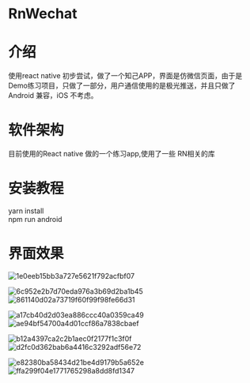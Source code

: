 # RnWechat
# 介绍
使用react native 初步尝试，做了一个知己APP，界面是仿微信页面，由于是Demo练习项目，只做了一部分，用户通信使用的是极光推送，并且只做了Android 兼容，iOS 不考虑。

# 软件架构
目前使用的React native 做的一个练习app,使用了一些 RN相关的库

# 安装教程

yarn install <br/>
npm run android

# 界面效果
![1e0eeb15bb3a727e5621f792acfbf07](https://user-images.githubusercontent.com/38202126/127726324-e200769b-46df-493f-b476-8be36f12924f.png)

![6c952e2b7d70eda976a3b69d2ba1b45](https://user-images.githubusercontent.com/38202126/127726338-009be2b0-e67e-4f5e-9773-e282dc471112.png)
![861140d02a73719f60f99f98fe66d31](https://user-images.githubusercontent.com/38202126/127726340-0336ffae-e218-4661-93fd-d3890be285b2.png)

![a17cb40d2d03ea886ccc40a0359ca49](https://user-images.githubusercontent.com/38202126/127726343-d964622e-fbd4-4eca-b89d-7778712754c2.png)
![ae94bf54700a4d01ccf86a7838cbaef](https://user-images.githubusercontent.com/38202126/127726347-fa2f8641-af9f-49c9-aa3d-2bc6a4a2cf18.png)

![b12a4397ca2c2b1aec0f2177f1c3f0f](https://user-images.githubusercontent.com/38202126/127726348-a0bb1048-1e56-4765-8d58-0349afa3b98b.png)
![d2fc0d362bab6a4416c3292adf56e72](https://user-images.githubusercontent.com/38202126/127726349-f39603d9-3cd7-49d0-ae32-a6e04dd9983d.png)

![e82380ba58434d21be4d9179b5a652e](https://user-images.githubusercontent.com/38202126/127726351-e225ea72-d97b-4fdf-9f16-088ff5423ef7.png)
![ffa299f04e1771765298a8dd8fd1347](https://user-images.githubusercontent.com/38202126/127726353-82e6694e-ae81-46e9-9cdf-de91bbc976c6.png)
